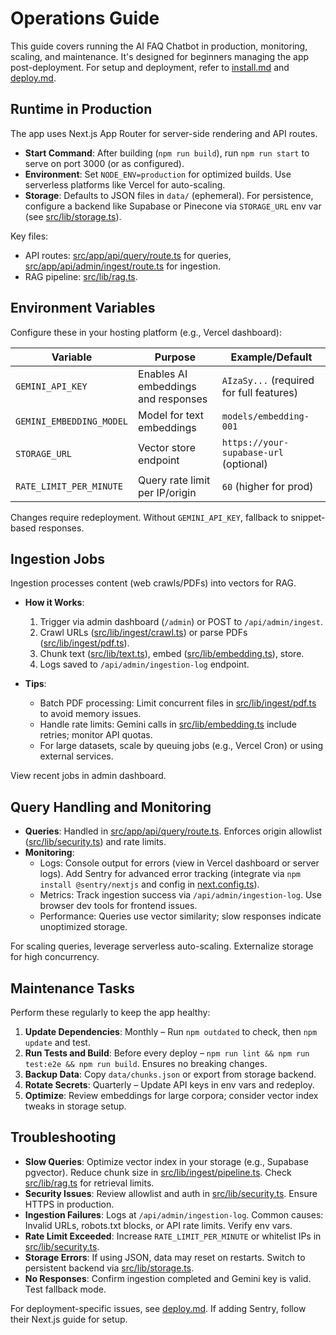 # Operations Guide

This guide covers running the AI FAQ Chatbot in production, monitoring, scaling, and maintenance. It's designed for beginners managing the app post-deployment. For setup and deployment, refer to [install.md](docs/install.md) and [deploy.md](docs/deploy.md).

## Runtime in Production

The app uses Next.js App Router for server-side rendering and API routes.

- **Start Command**: After building (`npm run build`), run `npm run start` to serve on port 3000 (or as configured).
- **Environment**: Set `NODE_ENV=production` for optimized builds. Use serverless platforms like Vercel for auto-scaling.
- **Storage**: Defaults to JSON files in `data/` (ephemeral). For persistence, configure a backend like Supabase or Pinecone via `STORAGE_URL` env var (see [src/lib/storage.ts](src/lib/storage.ts)).

Key files:
- API routes: [src/app/api/query/route.ts](src/app/api/query/route.ts) for queries, [src/app/api/admin/ingest/route.ts](src/app/api/admin/ingest/route.ts) for ingestion.
- RAG pipeline: [src/lib/rag.ts](src/lib/rag.ts).

## Environment Variables

Configure these in your hosting platform (e.g., Vercel dashboard):

| Variable                  | Purpose                              | Example/Default                  |
|---------------------------|--------------------------------------|----------------------------------|
| `GEMINI_API_KEY`         | Enables AI embeddings and responses | `AIzaSy...` (required for full features) |
| `GEMINI_EMBEDDING_MODEL` | Model for text embeddings            | `models/embedding-001`           |
| `STORAGE_URL`             | Vector store endpoint                | `https://your-supabase-url` (optional) |
| `RATE_LIMIT_PER_MINUTE`  | Query rate limit per IP/origin       | `60` (higher for prod)           |

Changes require redeployment. Without `GEMINI_API_KEY`, fallback to snippet-based responses.

## Ingestion Jobs

Ingestion processes content (web crawls/PDFs) into vectors for RAG.

- **How it Works**:
  1. Trigger via admin dashboard (`/admin`) or POST to `/api/admin/ingest`.
  2. Crawl URLs ([src/lib/ingest/crawl.ts](src/lib/ingest/crawl.ts)) or parse PDFs ([src/lib/ingest/pdf.ts](src/lib/ingest/pdf.ts)).
  3. Chunk text ([src/lib/text.ts](src/lib/text.ts)), embed ([src/lib/embedding.ts](src/lib/embedding.ts)), store.
  4. Logs saved to `/api/admin/ingestion-log` endpoint.

- **Tips**:
  - Batch PDF processing: Limit concurrent files in [src/lib/ingest/pdf.ts](src/lib/ingest/pdf.ts) to avoid memory issues.
  - Handle rate limits: Gemini calls in [src/lib/embedding.ts](src/lib/embedding.ts) include retries; monitor API quotas.
  - For large datasets, scale by queuing jobs (e.g., Vercel Cron) or using external services.

View recent jobs in admin dashboard.

## Query Handling and Monitoring

- **Queries**: Handled in [src/app/api/query/route.ts](src/app/api/query/route.ts). Enforces origin allowlist ([src/lib/security.ts](src/lib/security.ts)) and rate limits.
- **Monitoring**:
  - Logs: Console output for errors (view in Vercel dashboard or server logs). Add Sentry for advanced error tracking (integrate via `npm install @sentry/nextjs` and config in [next.config.ts](next.config.ts)).
  - Metrics: Track ingestion success via `/api/admin/ingestion-log`. Use browser dev tools for frontend issues.
  - Performance: Queries use vector similarity; slow responses indicate unoptimized storage.

For scaling queries, leverage serverless auto-scaling. Externalize storage for high concurrency.

## Maintenance Tasks

Perform these regularly to keep the app healthy:

1. **Update Dependencies**: Monthly – Run `npm outdated` to check, then `npm update` and test.
2. **Run Tests and Build**: Before every deploy – `npm run lint && npm run test:e2e && npm run build`. Ensures no breaking changes.
3. **Backup Data**: Copy `data/chunks.json` or export from storage backend.
4. **Rotate Secrets**: Quarterly – Update API keys in env vars and redeploy.
5. **Optimize**: Review embeddings for large corpora; consider vector index tweaks in storage setup.

## Troubleshooting

- **Slow Queries**: Optimize vector index in your storage (e.g., Supabase pgvector). Reduce chunk size in [src/lib/ingest/pipeline.ts](src/lib/ingest/pipeline.ts). Check [src/lib/rag.ts](src/lib/rag.ts) for retrieval limits.
- **Security Issues**: Review allowlist and auth in [src/lib/security.ts](src/lib/security.ts). Ensure HTTPS in production.
- **Ingestion Failures**: Logs at `/api/admin/ingestion-log`. Common causes: Invalid URLs, robots.txt blocks, or API rate limits. Verify env vars.
- **Rate Limit Exceeded**: Increase `RATE_LIMIT_PER_MINUTE` or whitelist IPs in [src/lib/security.ts](src/lib/security.ts).
- **Storage Errors**: If using JSON, data may reset on restarts. Switch to persistent backend via [src/lib/storage.ts](src/lib/storage.ts).
- **No Responses**: Confirm ingestion completed and Gemini key is valid. Test fallback mode.

For deployment-specific issues, see [deploy.md](docs/deploy.md). If adding Sentry, follow their Next.js guide for setup.